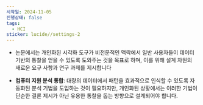 ```yaml
---
시작일: 2024-11-05
진행상태: false
tags:
  - HCI
sticker: lucide//settings-2
---
```

- 논문에서는 개인화된 시각화 도구가 비전문적인 맥락에서 일반 사용자들이 데이터 기반의 통찰을 얻을 수 있도록 도와주는 것을 목표로 하며, 이를 위해 설계 차원의 새로운 요구 사항과 연구 과제를 제시합니다​

- **컴퓨터 지원 분석 통합**: 대량의 데이터에서 패턴을 효과적으로 인식할 수 있도록 자동화된 분석 기법을 도입하는 것이 필요하지만, 개인화된 상황에서는 이러한 기법이 단순한 결론 제시가 아닌 유용한 통찰을 돕는 방향으로 설계되어야 합니다.
